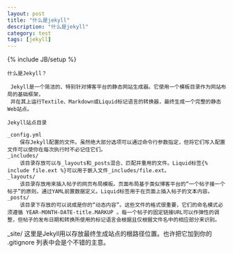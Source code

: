 ```yaml
---
layout: post
title: "什么是jekyll"
description: "什么是jekyll"
category: test
tags: [jekyll]
---
```

{% include JB/setup %}

    什么是Jekyll？
	 
	 Jekyll是一个简洁的、特别针对博客平台的静态网站生成器。它使用一个模板目录作为网站布局的基础框架，
	 并在其上运行Textile、Markdown或Liquid标记语言的转换器，最终生成一个完整的静态Web站点。
 
    Jekyll站点目录
	
	_config.yml
        保存Jekyll配置的文件。虽然绝大部分选项可以通过命令行参数指定，但将它们写入配置文件可以使你在每次执行时不必记住它们。
    _includes/
        该目录存放可以与_layouts和_posts混合、匹配并重用的文件。Liquid标签{% include file.ext %}可以用于嵌入文件_includes/file.ext。
    _layouts/
        该目录存放用来插入帖子的网页布局模板。页面布局基于类似博客平台的“一个帖子接一个帖子”的原则，通过YAML前置数据定义。Liquid标签用于在页面上插入帖子的文本内容。
    _posts/	
        该目录下存放的可以说成是你的“动态内容”。这些文件的格式很重要，它们的命名模式必须遵循 YEAR-MONTH-DATE-title.MARKUP 。每一个帖子的固定链接URL可以作弹性的调整，但帖子的发布日期和转换所使用的标记语言会根据且仅根据文件名中的相应部分来识别。
   _site/
        这里是Jekyll用以存放最终生成站点的根路径位置。也许把它加到你的 .gitignore 列表中会是个不错的主意。
